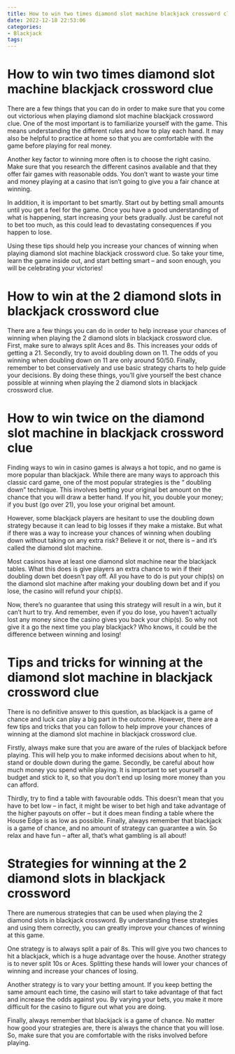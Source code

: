 ```yaml
---
title: How to win two times diamond slot machine blackjack crossword clue 
date: 2022-12-18 22:53:06
categories:
- Blackjack
tags:
---
```



#  How to win two times diamond slot machine blackjack crossword clue 

There are a few things that you can do in order to make sure that you come out victorious when playing diamond slot machine blackjack crossword clue. One of the most important is to familiarize yourself with the game. This means understanding the different rules and how to play each hand. It may also be helpful to practice at home so that you are comfortable with the game before playing for real money.

Another key factor to winning more often is to choose the right casino. Make sure that you research the different casinos available and that they offer fair games with reasonable odds. You don’t want to waste your time and money playing at a casino that isn’t going to give you a fair chance at winning.

In addition, it is important to bet smartly. Start out by betting small amounts until you get a feel for the game. Once you have a good understanding of what is happening, start increasing your bets gradually. Just be careful not to bet too much, as this could lead to devastating consequences if you happen to lose.

Using these tips should help you increase your chances of winning when playing diamond slot machine blackjack crossword clue. So take your time, learn the game inside out, and start betting smart – and soon enough, you will be celebrating your victories!

#  How to win at the 2 diamond slots in blackjack crossword clue 

There are a few things you can do in order to help increase your chances of winning when playing the 2 diamond slots in blackjack crossword clue. First, make sure to always split Aces and 8s. This increases your odds of getting a 21. Secondly, try to avoid doubling down on 11. The odds of you winning when doubling down on 11 are only around 50/50. Finally, remember to bet conservatively and use basic strategy charts to help guide your decisions. By doing these things, you’ll give yourself the best chance possible at winning when playing the 2 diamond slots in blackjack crossword clue.

#  How to win twice on the diamond slot machine in blackjack crossword clue 

Finding ways to win in casino games is always a hot topic, and no game is more popular than blackjack. While there are many ways to approach this classic card game, one of the most popular strategies is the “ doubling down” technique. This involves betting your original bet amount on the chance that you will draw a better hand. If you hit, you double your money; if you bust (go over 21), you lose your original bet amount.

However, some blackjack players are hesitant to use the doubling down strategy because it can lead to big losses if they make a mistake. But what if there was a way to increase your chances of winning when doubling down without taking on any extra risk? Believe it or not, there is – and it’s called the diamond slot machine.

Most casinos have at least one diamond slot machine near the blackjack tables. What this does is give players an extra chance to win if their doubling down bet doesn’t pay off. All you have to do is put your chip(s) on the diamond slot machine after making your doubling down bet and if you lose, the casino will refund your chip(s).

Now, there’s no guarantee that using this strategy will result in a win, but it can’t hurt to try. And remember, even if you do lose, you haven’t actually lost any money since the casino gives you back your chip(s). So why not give it a go the next time you play blackjack? Who knows, it could be the difference between winning and losing!

#  Tips and tricks for winning at the diamond slot machine in blackjack crossword clue 

There is no definitive answer to this question, as blackjack is a game of chance and luck can play a big part in the outcome. However, there are a few tips and tricks that you can follow to help improve your chances of winning at the diamond slot machine in blackjack crossword clue.

Firstly, always make sure that you are aware of the rules of blackjack before playing. This will help you to make informed decisions about when to hit, stand or double down during the game. Secondly, be careful about how much money you spend while playing. It is important to set yourself a budget and stick to it, so that you don’t end up losing more money than you can afford.

Thirdly, try to find a table with favourable odds. This doesn’t mean that you have to bet low – in fact, it might be wiser to bet high and take advantage of the higher payouts on offer – but it does mean finding a table where the House Edge is as low as possible. Finally, always remember that blackjack is a game of chance, and no amount of strategy can guarantee a win. So relax and have fun – after all, that’s what gambling is all about!

#  Strategies for winning at the 2 diamond slots in blackjack crossword

There are numerous strategies that can be used when playing the 2 diamond slots in blackjack crossword. By understanding these strategies and using them correctly, you can greatly improve your chances of winning at this game.

One strategy is to always split a pair of 8s. This will give you two chances to hit a blackjack, which is a huge advantage over the house. Another strategy is to never split 10s or Aces. Splitting these hands will lower your chances of winning and increase your chances of losing.

Another strategy is to vary your betting amount. If you keep betting the same amount each time, the casino will start to take advantage of that fact and increase the odds against you. By varying your bets, you make it more difficult for the casino to figure out what you are doing.

Finally, always remember that blackjack is a game of chance. No matter how good your strategies are, there is always the chance that you will lose. So, make sure that you are comfortable with the risks involved before playing.